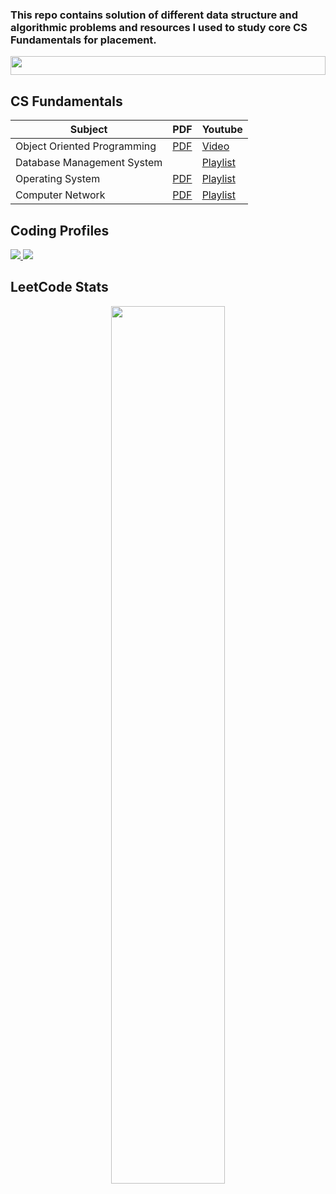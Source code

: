 ### This repo contains solution of different data structure and algorithmic problems and resources I used to study core CS Fundamentals for placement.

<img  height="30" width="100%" src="https://i.gifer.com/origin/8c/8cd3f1898255c045143e1da97fbabf10_w200.gif" />

## CS Fundamentals
| Subject | PDF | Youtube| 
| --- | --- | --- |
|Object Oriented Programming|[PDF](https://drive.google.com/file/d/1tSkMbGGp6f3uY-pWq781pto4-z-FVjBa/view?usp=sharing)|[Video]()|
|Database Management System|[]()|[Playlist](https://www.youtube.com/playlist?list=PLxCzCOWd7aiFAN6I8CuViBuCdJgiOkT2Y)|
|Operating System|[PDF](https://drive.google.com/file/d/1Zjmw23Yl-KUJKrKpd_U_5Wo0A1qSJzbz/view?usp=sharing)|[Playlist](https://www.youtube.com/playlist?list=PLxCzCOWd7aiGz9donHRrE9I3Mwn6XdP8p)|
|Computer Network|[PDF](https://drive.google.com/file/d/1Lo0mvpCqVxzkljdxrMzFKKpeFn3zQw91/view?usp=sharing)|[Playlist](https://www.youtube.com/playlist?list=PLxCzCOWd7aiGFBD2-2joCpWOLUrDLvVV_)|

## Coding Profiles
<a href="https://auth.geeksforgeeks.org/user/mozasuvesh/practice/">
    <img src="https://img.shields.io/badge/GeeksforGeeks-298D46?style=for-the-badge&logo=geeksforgeeks&logoColor=white"/>
</a>
<a href="https://leetcode.com/mozasuvesh/">
    <img src="https://img.shields.io/badge/-LeetCode Stats-FFA116?style=for-the-badge&logo=LeetCode&logoColor=black"/>
</a>

## LeetCode Stats
<div align="center">
    <img width="60%" src="https://leetcode-stats-six.vercel.app/?username=mozasuvesh&theme=dark" />
</div>
